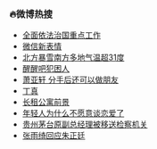 ### :fire:微博热搜<br>
- <a href="https://s.weibo.com/weibo?q=%23%E5%85%A8%E9%9D%A2%E4%BE%9D%E6%B3%95%E6%B2%BB%E5%9B%BD%E9%87%8D%E7%82%B9%E5%B7%A5%E4%BD%9C%23&Refer=new_time">全面依法治国重点工作</a><br>
- <a href="https://s.weibo.com/weibo?q=%23%E5%BE%AE%E4%BF%A1%E6%96%B0%E8%A1%A8%E6%83%85%23&Refer=top">微信新表情</a><br>
- <a href="https://s.weibo.com/weibo?q=%23%E5%8C%97%E6%96%B9%E6%9A%B4%E9%9B%AA%E5%8D%97%E6%96%B9%E5%A4%9A%E5%9C%B0%E6%B0%94%E6%B8%A9%E8%B6%8531%E5%BA%A6%23&Refer=top">北方暴雪南方多地气温超31度</a><br>
- <a href="https://s.weibo.comjavascript:void(0);">醒醒吧犯困人</a><br>
- <a href="https://s.weibo.com/weibo?q=%E8%90%A7%E4%BA%9A%E8%BD%A9%20%E5%88%86%E6%89%8B%E5%90%8E%E8%BF%98%E5%8F%AF%E4%BB%A5%E5%81%9A%E6%9C%8B%E5%8F%8B&Refer=top">萧亚轩 分手后还可以做朋友</a><br>
- <a href="https://s.weibo.com/weibo?q=%E4%B8%81%E7%9C%9F&Refer=top">丁真</a><br>
- <a href="https://s.weibo.comjavascript:void(0);">长租公寓前景</a><br>
- <a href="https://s.weibo.com/weibo?q=%23%E5%B9%B4%E8%BD%BB%E4%BA%BA%E4%B8%BA%E4%BB%80%E4%B9%88%E4%B8%8D%E6%84%BF%E6%84%8F%E8%B0%88%E6%81%8B%E7%88%B1%E4%BA%86%23&Refer=top">年轻人为什么不愿意谈恋爱了</a><br>
- <a href="https://s.weibo.com/weibo?q=%23%E8%B4%B5%E5%B7%9E%E8%8C%85%E5%8F%B0%E5%8E%9F%E5%89%AF%E6%80%BB%E7%BB%8F%E7%90%86%E8%A2%AB%E7%A7%BB%E9%80%81%E6%A3%80%E5%AF%9F%E6%9C%BA%E5%85%B3%23&Refer=top">贵州茅台原副总经理被移送检察机关</a><br>
- <a href="https://s.weibo.com/weibo?q=%23%E5%BC%A0%E9%9B%A8%E7%BB%AE%E5%9B%9E%E5%BA%94%E6%9C%B1%E6%AD%A3%E5%BB%B7%23&Refer=top">张雨绮回应朱正廷</a><br>
